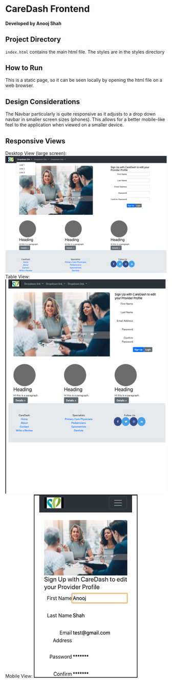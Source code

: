 # CareDash Frontend 
#### Developed by Anooj Shah

## Project Directory
`index.html` contains the main html file.
The styles are in the styles directory

## How to Run 
This is a static page, so it can be seen locally by opening the html file on a web browser.

## Design Considerations
The Navbar particularly is quite responsive as it adjusts to a drop down navbar in smaller screen sizes (phones). This allows for a better mobile-like feel to the application when viewed on a smaller device. 

## Responsive Views
Desktop View (large screen): 
![DesktopView](images/desktop_view.png) 
Table View: 
![Tablet View](images/ipad_pro_view.png) 
Mobile View: 
![Mobile View](images/iphone_view.png) 
